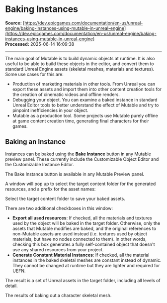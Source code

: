 # Baking Instances

**Source:** [https://dev.epicgames.com/documentation/en-us/unreal-engine/baking-instances-using-mutable-in-unreal-engine](https://dev.epicgames.com/documentation/en-us/unreal-engine/baking-instances-using-mutable-in-unreal-engine)  
**Processed:** 2025-06-14 16:09:38

---

The main goal of Mutable is to build dynamic objects at runtime. It is also useful to be able to build these objects in the editor, and convert them to standard Unreal Engine assets (skeletal meshes, materials and textures). Some use cases for this are:

-   Production of marketing materials in other tools. From Unreal you can export these assets and import them into other content creation tools for the creation of cinematic videos and offline renders.
-   Debugging your object. You can examine a baked instance in standard Unreal Editor tools to better understand the effect of Mutable and try to pinpoint inefficiencies in your object.
-   Mutable as a production tool. Some projects use Mutable purely offline at game content creation time, generating final characters for their games.

## Baking an Instance

Instances can be baked using the **Bake Instance** button in any Mutable preview panel. These currently include the Customizable Object Editor and the Customizable Instance Editor.

The Bake Instance button is available in any Mutable Preview panel.

A window will pop up to select the target content folder for the generated resources, and a prefix for the asset names:

Select the target content folder to save your baked assets.

There are two additional checkboxes in this window:

-   **Export all used resources**: If checked, all the materials and textures used by the object will be baked in the target folder. Otherwise, only the assets that Mutable modifies are baked, and the original references to non-Mutable assets are used instead (i.e. textures used by object materials, but have no nodes connected to them). In other words, checking this box generates a fully self-contained object that doesn't use any shared resources from your project.
-   **Generate Constant Material Instances**: If checked, all the material instances in the baked skeletal meshes are constant instead of dynamic. They cannot be changed at runtime but they are lighter and required for UEFN.

The result is a set of Unreal assets in the target folder, including all levels of detail.

The results of baking out a character skeletal mesh.